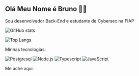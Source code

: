 ## Olá Meu Nome é Bruno 👨‍💻

Sou desenvolvedor Back-End e estudante de Cybersec na FIAP

![GitHub stats](https://github-readme-stats.vercel.app/api?username=Bruno-BarretoP&show_icons=true&theme=radical)

![Top Langs](https://github-readme-stats.vercel.app/api/top-langs/?username=Bruno-BarretoP&langs_count=8)

Minhas tecnologias:

![Postgresql](https://img.shields.io/badge/PostgreSQL-316192?style=for-the-badge&logo=postgresql&logoColor=white)
![Node.js](https://img.shields.io/badge/Node%20js-339933?style=for-the-badge&logo=nodedotjs&logoColor=white)
![Typescript](https://img.shields.io/badge/TypeScript-007ACC?style=for-the-badge&logo=typescript&logoColor=white)
![JavaScript](https://img.shields.io/badge/JavaScript-323330?style=for-the-badge&logo=javascript&logoColor=F7DF1E)

Me ache aqui:
